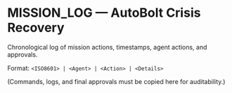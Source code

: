 # MISSION_LOG — AutoBolt Crisis Recovery

Chronological log of mission actions, timestamps, agent actions, and approvals.

Format:
`<ISO8601> | <Agent> | <Action> | <Details>`

(Commands, logs, and final approvals must be copied here for auditability.)
